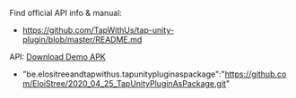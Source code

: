 Find official API info & manual:
- https://github.com/TapWithUs/tap-unity-plugin/blob/master/README.md  
  
API: [Download Demo APK](https://github.com/EloiStree/2020_04_25_TapUnityPluginAsPackage/releases/tag/v0.1)    
- "be.elositreeandtapwithus.tapunitypluginaspackage":"https://github.com/EloiStree/2020_04_25_TapUnityPluginAsPackage.git"  
